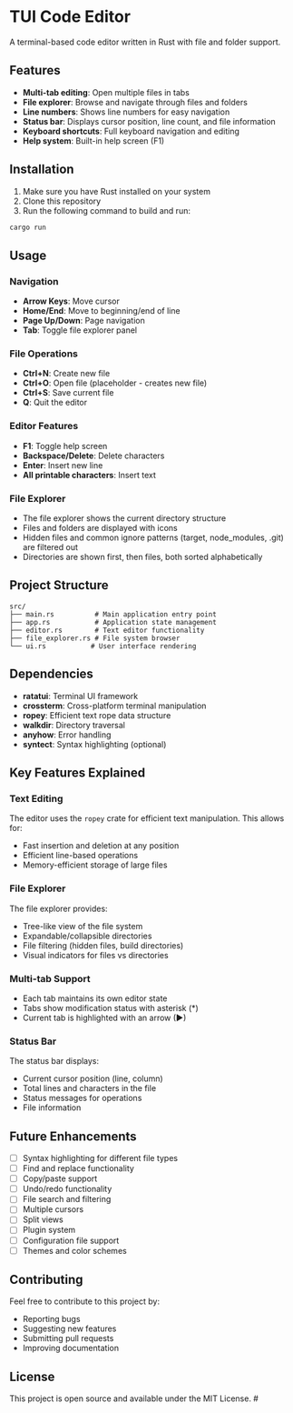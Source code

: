 # TUI Code Editor

A terminal-based code editor written in Rust with file and folder support.

## Features

- **Multi-tab editing**: Open multiple files in tabs
- **File explorer**: Browse and navigate through files and folders
- **Line numbers**: Shows line numbers for easy navigation
- **Status bar**: Displays cursor position, line count, and file information
- **Keyboard shortcuts**: Full keyboard navigation and editing
- **Help system**: Built-in help screen (F1)

## Installation

1. Make sure you have Rust installed on your system
2. Clone this repository
3. Run the following command to build and run:

```bash
cargo run
```

## Usage

### Navigation
- **Arrow Keys**: Move cursor
- **Home/End**: Move to beginning/end of line
- **Page Up/Down**: Page navigation
- **Tab**: Toggle file explorer panel

### File Operations
- **Ctrl+N**: Create new file
- **Ctrl+O**: Open file (placeholder - creates new file)
- **Ctrl+S**: Save current file
- **Q**: Quit the editor

### Editor Features
- **F1**: Toggle help screen
- **Backspace/Delete**: Delete characters
- **Enter**: Insert new line
- **All printable characters**: Insert text

### File Explorer
- The file explorer shows the current directory structure
- Files and folders are displayed with icons
- Hidden files and common ignore patterns (target, node_modules, .git) are filtered out
- Directories are shown first, then files, both sorted alphabetically

## Project Structure

```
src/
├── main.rs          # Main application entry point
├── app.rs           # Application state management
├── editor.rs        # Text editor functionality
├── file_explorer.rs # File system browser
└── ui.rs           # User interface rendering
```

## Dependencies

- **ratatui**: Terminal UI framework
- **crossterm**: Cross-platform terminal manipulation
- **ropey**: Efficient text rope data structure
- **walkdir**: Directory traversal
- **anyhow**: Error handling
- **syntect**: Syntax highlighting (optional)

## Key Features Explained

### Text Editing
The editor uses the `ropey` crate for efficient text manipulation. This allows for:
- Fast insertion and deletion at any position
- Efficient line-based operations
- Memory-efficient storage of large files

### File Explorer
The file explorer provides:
- Tree-like view of the file system
- Expandable/collapsible directories
- File filtering (hidden files, build directories)
- Visual indicators for files vs directories

### Multi-tab Support
- Each tab maintains its own editor state
- Tabs show modification status with asterisk (*)
- Current tab is highlighted with an arrow (▶)

### Status Bar
The status bar displays:
- Current cursor position (line, column)
- Total lines and characters in the file
- Status messages for operations
- File information

## Future Enhancements

- [ ] Syntax highlighting for different file types
- [ ] Find and replace functionality
- [ ] Copy/paste support
- [ ] Undo/redo functionality
- [ ] File search and filtering
- [ ] Multiple cursors
- [ ] Split views
- [ ] Plugin system
- [ ] Configuration file support
- [ ] Themes and color schemes

## Contributing

Feel free to contribute to this project by:
- Reporting bugs
- Suggesting new features
- Submitting pull requests
- Improving documentation

## License

This project is open source and available under the MIT License. #

